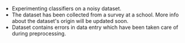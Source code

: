 - Experimenting classifiers on a noisy dataset. 
- The dataset has been collected from a survey at a school. More info about the dataset's origin will be updated soon. 
- Dataset contains errors in data entry which have been taken care of during preprocessing. 

